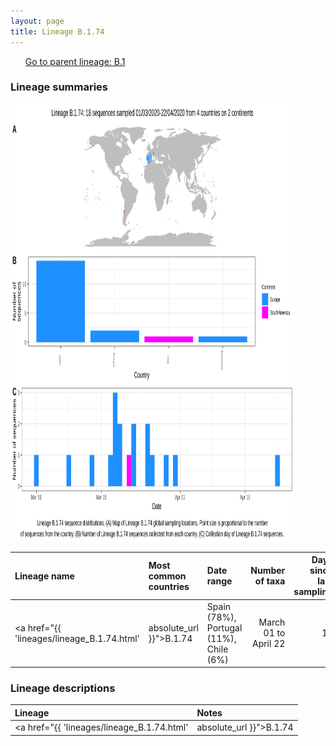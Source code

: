 ```yaml
---
layout: page
title: Lineage B.1.74
---
```




<p>
<ul class="actions small">
	 <a href="{{ 'lineages/lineage_B.1.1.1.html' | absolute_url }}" class="button special fit">Go to parent lineage: B.1</a>
</ul>
</p>
<h3> Lineage summaries</h3>

<img src="../assets/images/B.1.74.svg" alt="B.1.74 lineage summary figure" width="90%" height="700px" />


| Lineage name | Most common countries | Date range | Number of taxa |  Days since last sampling | Known Travel | Recall value |
|:-----|:-----|:-------|-------:|-------:|:---------|--------:|
| <a href="{{ 'lineages/lineage_B.1.74.html' | absolute_url }}">B.1.74</a> | Spain (78%), Portugal (11%), Chile (6%) | March 01 to April 22 | 18 | 122 |  | 1.0 |

<h3>Lineage descriptions</h3>

| Lineage | Notes |
|:-----|:-----|
| <a href="{{ 'lineages/lineage_B.1.74.html' | absolute_url }}">B.1.74</a> | Spanish lineage, with sequences from Portugal too |

